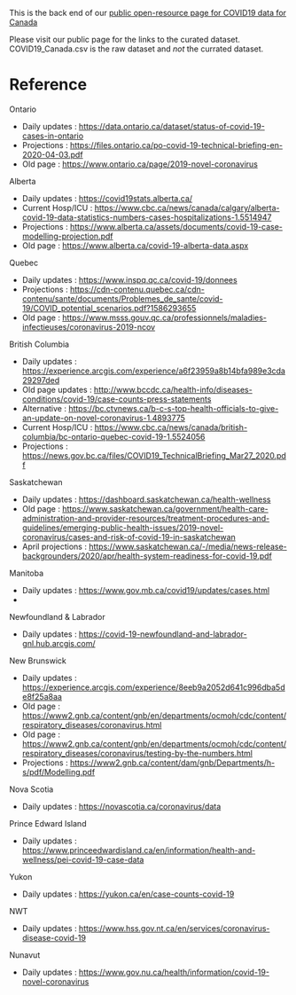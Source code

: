 This is the back end of our [public open-resource page for COVID19 data for Canada](https://wzmli.github.io/COVID19-Canada/)

Please visit our public page for the links to the curated dataset. COVID19_Canada.csv is the raw dataset and *not* the currated dataset.

# Reference

Ontario

- Daily updates : https://data.ontario.ca/dataset/status-of-covid-19-cases-in-ontario
- Projections : https://files.ontario.ca/po-covid-19-technical-briefing-en-2020-04-03.pdf
- Old page : https://www.ontario.ca/page/2019-novel-coronavirus


Alberta

- Daily updates : https://covid19stats.alberta.ca/
- Current Hosp/ICU : https://www.cbc.ca/news/canada/calgary/alberta-covid-19-data-statistics-numbers-cases-hospitalizations-1.5514947
- Projections : https://www.alberta.ca/assets/documents/covid-19-case-modelling-projection.pdf
- Old page : https://www.alberta.ca/covid-19-alberta-data.aspx


Quebec

- Daily updates : https://www.inspq.qc.ca/covid-19/donnees
- Projections : https://cdn-contenu.quebec.ca/cdn-contenu/sante/documents/Problemes_de_sante/covid-19/COVID_potential_scenarios.pdf?1586293655
- Old page : https://www.msss.gouv.qc.ca/professionnels/maladies-infectieuses/coronavirus-2019-ncov 

British Columbia

- Daily updates : https://experience.arcgis.com/experience/a6f23959a8b14bfa989e3cda29297ded
- Old page updates : http://www.bccdc.ca/health-info/diseases-conditions/covid-19/case-counts-press-statements
- Alternative : https://bc.ctvnews.ca/b-c-s-top-health-officials-to-give-an-update-on-novel-coronavirus-1.4893775
- Current Hosp/ICU : https://www.cbc.ca/news/canada/british-columbia/bc-ontario-quebec-covid-19-1.5524056
- Projections : https://news.gov.bc.ca/files/COVID19_TechnicalBriefing_Mar27_2020.pdf 

Saskatchewan

- Daily updates : https://dashboard.saskatchewan.ca/health-wellness
- Old page : https://www.saskatchewan.ca/government/health-care-administration-and-provider-resources/treatment-procedures-and-guidelines/emerging-public-health-issues/2019-novel-coronavirus/cases-and-risk-of-covid-19-in-saskatchewan
- April projections : https://www.saskatchewan.ca/-/media/news-release-backgrounders/2020/apr/health-system-readiness-for-covid-19.pdf 

Manitoba

- Daily updates : https://www.gov.mb.ca/covid19/updates/cases.html
- 

Newfoundland & Labrador

- Daily updates : https://covid-19-newfoundland-and-labrador-gnl.hub.arcgis.com/

New Brunswick

- Daily updates : https://experience.arcgis.com/experience/8eeb9a2052d641c996dba5de8f25a8aa
- Old page : https://www2.gnb.ca/content/gnb/en/departments/ocmoh/cdc/content/respiratory_diseases/coronavirus.html
- Old page : https://www2.gnb.ca/content/gnb/en/departments/ocmoh/cdc/content/respiratory_diseases/coronavirus/testing-by-the-numbers.html
- Projections : https://www2.gnb.ca/content/dam/gnb/Departments/h-s/pdf/Modelling.pdf

Nova Scotia 

- Daily updates : https://novascotia.ca/coronavirus/data


Prince Edward Island

- Daily updates : https://www.princeedwardisland.ca/en/information/health-and-wellness/pei-covid-19-case-data

Yukon 

- Daily updates : https://yukon.ca/en/case-counts-covid-19

NWT

- Daily updates : https://www.hss.gov.nt.ca/en/services/coronavirus-disease-covid-19

Nunavut

- Daily updates : https://www.gov.nu.ca/health/information/covid-19-novel-coronavirus


